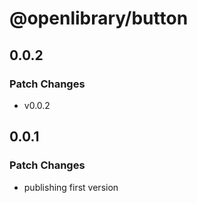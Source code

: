 # @openlibrary/button

## 0.0.2

### Patch Changes

- v0.0.2

## 0.0.1

### Patch Changes

- publishing first version
